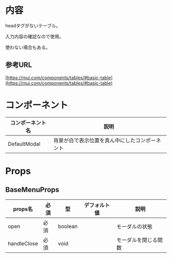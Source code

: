 # 内容

headタグがないテーブル。

入力内容の確認なので使用。

使わない場合もある。

## 参考URL

[https://mui.com/components/tables/#basic-table](https://mui.com/components/tables/#basic-table)

# コンポーネント

|コンポーネント名|説明|
|---|---|
|DefaultModal|背景が白で表示位置を真ん中にしたコンポーネント|

# Props

## BaseMenuProps

|props名|必須|型|デフォルト値|説明|
|---|---|---|---|---|
|open|必須|boolean||モーダルの状態|
|handleClose|必須|void||モーダルを閉じる関数|